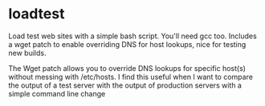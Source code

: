loadtest
========

Load test web sites with a simple bash script. You'll need gcc too. Includes a wget patch to enable overriding DNS for host lookups, nice for testing new builds.

The Wget patch allows you to override DNS lookups for specific host(s) without messing with /etc/hosts. I find this useful when I want to compare the output of a test server with the output of production servers with a simple command line change
